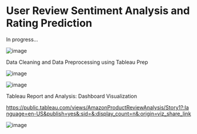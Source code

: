 # User Review Sentiment Analysis and Rating Prediction
In progress...

![image](https://github.com/kk-ykos/Amazon-Sales-Analysis/assets/68120874/67c652fe-828e-4565-b9b9-1e6d178e5315)

Data Cleaning and Data Preprocessing using Tableau Prep

![image](https://github.com/kk-ykos/User-Review-Sentiment-Analysis-Rating-Prediction/assets/68120874/5ce37c3d-0217-4c3b-9bbc-06fdb741a14b)


![image](https://github.com/kk-ykos/Amazon-Sales-Analysis/assets/68120874/b82a6c84-dc6a-4f63-b778-c03c9df98a8d)

Tableau Report and Analysis: Dashboard Visualization

https://public.tableau.com/views/AmazonProductReviewAnalysis/Story1?:language=en-US&publish=yes&:sid=&:display_count=n&:origin=viz_share_link

![image](https://github.com/kk-ykos/Product-Review-Sentiment-Analysis-Rating-Prediction/assets/68120874/98f6a42e-c024-46ea-b587-579f6e4ebfae)



